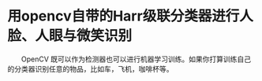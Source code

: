 # 用opencv自带的Harr级联分类器进行人脸、人眼与微笑识别
&emsp;&emsp;OpenCV 既可以作为检测器也可以进行机器学习训练。如果你打算训练自己的分类器识别任意的物品，比如车，飞机，咖啡杯等。    
